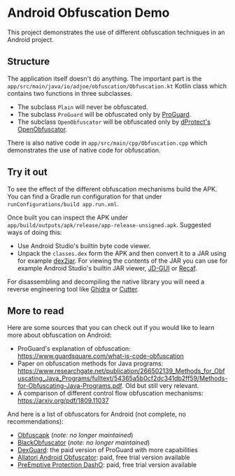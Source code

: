 # Android Obfuscation Demo

This project demonstrates the use of different obfuscation techniques in an Android project.

## Structure

The application itself doesn't do anything. The important part is the `app/src/main/java/io/adjoe/obfuscation/Obfuscation.kt` Kotlin class which contains two functions in three subclasses.
* The subclass `Plain` will never be obfuscated.
* The subclass `ProGuard` will be obfuscated only by [ProGuard](https://www.guardsquare.com/proguard).
* The subclass `OpenObfuscator` will be obfuscated only by [dProtect's OpenObfuscator](https://obfuscator.re/dprotect/introduction/).

There is also native code in `app/src/main/cpp/Obfuscation.cpp` which demonstrates the use of native code for obfuscation.

## Try it out

To see the effect of the different obfuscation mechanisms build the APK. You can find a Gradle run configuration for that under `runConfigurations/build app.run.xml`.

Once built you can inspect the APK under `app/build/outputs/apk/release/app-release-unsigned.apk`. Suggested ways of doing this:
* Use Android Studio's builtin byte code viewer.
* Unpack the `classes.dex` form the APK and then convert it to a JAR using for example [dex2jar](https://github.com/pxb1988/dex2jar). For viewing the contents of the JAR you can use for example Android Studio's builtin JAR viewer, [JD-GUI](https://java-decompiler.github.io/) or [Recaf](https://github.com/Col-E/Recaf).

For disassembling and decompiling the native library you will need a reverse engineering tool like [Ghidra](https://ghidra-sre.org/) or [Cutter](https://ghidra-sre.org/).

## More to read

Here are some sources that you can check out if you would like to learn more about obfuscation on Android:

* ProGuard's explanation of obfuscation: https://www.guardsquare.com/what-is-code-obfuscation
* Paper on obfuscation methods for Java programs: https://www.researchgate.net/publication/266502139_Methods_for_Obfuscating_Java_Programs/fulltext/54365a5b0cf2dc341db2ff59/Methods-for-Obfuscating-Java-Programs.pdf. Old but still very relevant.
* A comparison of different control flow obfuscation mechanisms: https://arxiv.org/pdf/1809.11037

And here is a list of obfuscators for Android (not complete, no recommendations):
* [Obfuscapk](https://github.com/ClaudiuGeorgiu/Obfuscapk) (*note: no longer maintained*)
* [BlackObfuscator](https://github.com/CodingGay/BlackObfuscator/blob/jar2dex-2.2/README_EN.md) (*note: no longer maintained*)
* [DexGuard](https://www.guardsquare.com/dexguard): the paid version of ProGuard with more capabilities
* [Allatori Android Obfuscator](https://allatori.com/features/android-obfuscation.html): paid, free trial version available
* [PreEmptive Protection DashO](https://www.preemptive.com/android-obfuscation/): paid, free trial version available